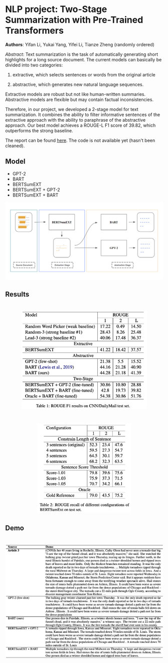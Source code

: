 # NLP project: Two-Stage Summarization with Pre-Trained Transformers

**Authors**: Yifan Li, Yukai Yang, Yifei Li, Tianze Zheng (randomly ordered)

*Abstract*: Text summarization is the task of automatically generating short highlights for a long source document. The current models can basically be divided into two categories: 
1. extractive, which selects sentences or words from the original article

2. abstractive, which generates new natural language sequences.

Extractive models are robust but not like human-written summaries. Abstractive models are flexible but may contain factual inconsistencies. 

Therefore, in our project, we developed a 2-stage model for text summarization. It combines the ability to filter informative sentences of the extractive approach with the ability to paraphrase of the abstractive approach. Our best model achieves a ROUGE-L F1 score of 39.82, which outperforms the strong baseline.

The report can be found [here](report.pdf). The code is not available yet (hasn't been cleaned).

## Model

* GPT-2
* BART
* BERTSumEXT
* BERTSumEXT + GPT-2
* BERTSumEXT + BART

![](images/model.png) 

## Results

<h1 align="center">
  <img src="images/rouge-all-model.jpg" width=400>
</h1> 

<h1 align="center">
  <img src="images/rouge-bertsumext.jpg" width=300>
</h1> 

## Demo

<h1 align="center">
  <img src="images/summary-result.jpg" width=700>
</h1> 

